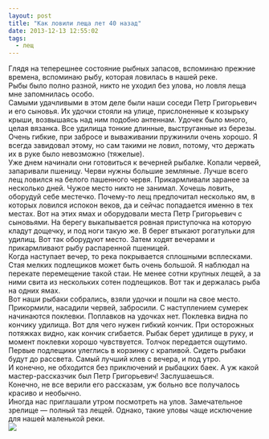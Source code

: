 ```yaml
---
layout: post
title: "Как ловили леща лет 40 назад"
date: 2013-12-13 12:55:02
tags:
  - лещ
---
```

Глядя на теперешнее состояние рыбных запасов, вспоминаю прежние времена,
вспоминаю рыбу, которая ловилась в нашей реке.  
Рыбы было полно разной, никто не уходил без улова, но ловля леща мне
запомнилась особо.  
Самыми удачливыми в этом деле были наши соседи Петр Григорьевич и его
сыновья. Их удочки стояли на улице, прислоненные к козырьку крыши,
возвышаясь над ним подобно антеннам. Удочек было много, целая вязанка.
Все удилища тонкие длинные, выструганные из березы. Очень гибкие, при
забросе и вываживании пружинили очень хорошо. Я всегда завидовал этому,
но сам такими не ловил, потому, что держать их в руке было невозможно
(тяжелые).  
Уже днем начинали они готовиться к вечерней рыбалке. Копали червей,
запаривали пшеницу. Черви нужны большие земляные. Лучше всего лещ
ловился на белого пашенного червя. Прикармливали заранее за несколько
дней. Чужое место никто не занимал. Хочешь ловить, оборудуй себе
местечко. Почему-то лещ предпочитал несколько ям, в которых ловился
испокон веков, да и сейчас попадается именно в тех местах. Вот на этих
ямах и оборудовали места Петр Григорьевич с сыновьями. На берегу
выкапывается ровная приступочка на которую кладут дощечку, и под ноги
такую же. В берег втыкают рогатульки для удилищ. Вот так оборудуют
место. Затем ходят вечерами и прикармливают рыбу распаренной пшеницей.  
Когда наступает вечер, то река покрывается сплошными всплесками. Стая
мелких подлещиков может быть очень большой. Я наблюдал на перекате
перемещение такой стаи. Не менее сотни крупных лещей, а за ними свита из
нескольких сотен подлещиков. Вот так и держалась рыба на одних ямах.  
Вот наши рыбаки собрались, взяли удочки и пошли на свое место.
Прикормили, насадили червей, забросили. С наступлением сумерек
начинаются поклевки. Поплавков на удочках нет. Поклевка видна по кончику
удилища. Вот для чего нужен гибкий кончик. При осторожных потяжках
видно, как кончик сгибается. Рыбак берет удилище в руку, и момент
поклевки хорошо чувствуется. Толчок передается ощутимо. Первые подлещики
улеглись в корзинку с крапивой. Сидеть рыбаки будут до рассвета. Самый
лучший клев с вечера, и под утро.  
И конечно, не обходится без приключений и рыбацких баек. А уж какой
мастер-рассказчик был Петр Григорьевич! Заслушаешься.  
Конечно, не все верили его рассказам, уж больно все получалось красиво и
необычно.  
Иногда нас приглашали утром посмотреть на улов. Замечательное зрелище —
полный таз лещей. Однако, такие уловы чаще исключение для нашей
маленькой реки.  
![](http://fishingguru.ru/uploads/images/00/00/01/2013/12/13/bbec47.jpg)

